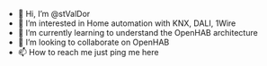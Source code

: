 - 👋 Hi, I’m @stValDor
- 👀 I’m interested in Home automation with KNX, DALI, 1Wire
- 🌱 I’m currently learning to understand the OpenHAB architecture
- 💞️ I’m looking to collaborate on OpenHAB
- 📫 How to reach me just ping me here

<!---
stValDor/stValDor is a ✨ special ✨ repository because its `README.md` (this file) appears on your GitHub profile.
You can click the Preview link to take a look at your changes.
--->
